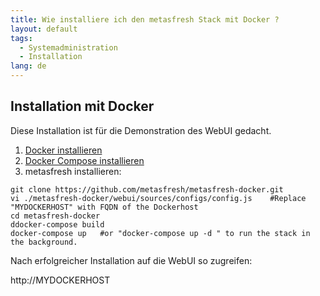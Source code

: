 ```yaml
---
title: Wie installiere ich den metasfresh Stack mit Docker ?
layout: default
tags:
  - Systemadministration
  - Installation
lang: de
---
```


## Installation mit Docker

Diese Installation ist für die Demonstration des WebUI gedacht.

1. [Docker installieren](https://docs.docker.com/engine/installation/linux/ubuntu/)
1. [Docker Compose installieren](https://docs.docker.com/compose/install/)
1. metasfresh installieren:

```
git clone https://github.com/metasfresh/metasfresh-docker.git
vi ./metasfresh-docker/webui/sources/configs/config.js    #Replace "MYDOCKERHOST" with FQDN of the Dockerhost
cd metasfresh-docker
ddocker-compose build
docker-compose up   #or "docker-compose up -d " to run the stack in the background.
```
 
Nach erfolgreicher Installation auf die WebUI so zugreifen:

http://MYDOCKERHOST 

